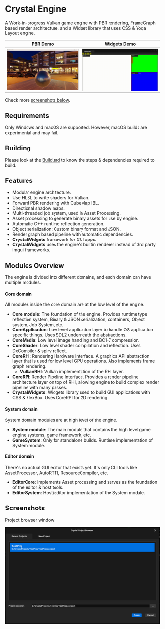 # Crystal Engine

A Work-in-progress Vulkan game engine with PBR rendering, FrameGraph based render architecture, and a Widget library that uses CSS & Yoga Layout engine.

PBR Demo            |  Widgets Demo
:-------------------------:|:-------------------------:
![](./Screenshots/IBL%20Demo%20Night.png)  |  ![](./Screenshots/WidgetDemo.gif)

Check more [screenshots below](#screenshots).

## Requirements

Only Windows and macOS are supported. However, macOS builds are experimental and may fail.

## Building

Please look at the [Build.md](./Docs/Build.md) to know the steps & dependencies required to build.

## Features

- Modular engine architecture.
- Use HLSL to write shaders for Vulkan.
- Forward PBR rendering with CubeMap IBL.
- Directional shadow maps.
- Multi-threaded job system, used in Asset Processing.
- Asset processing to generate binary assets for use by engine.
- Automatic C++ runtime reflection generation.
- Object serialization: Custom binary format and JSON.
- Render graph based pipeline with automatic dependencies.
- **CrystalWidgets** framework for GUI apps.
- **CrystalWidgets** uses the engine's builtin renderer instead of 3rd party imgui frameworks.

## Modules Overview

The engine is divided into different domains, and each domain can have multiple modules.

#### Core domain
All modules inside the core domain are at the low level of the engine.

* **Core module**: The foundation of the engine. Provides runtime type reflection system, Binary & JSON serialization, containers, Object system, Job System, etc.
* **CoreApplication**: Low level application layer to handle OS application specific things. Uses SDL2 underneath the abstractions.
* **CoreMedia**: Low level image handling and BC1-7 compression.
* **CoreShader**: Low level shader compilation and reflection. Uses DxCompiler & spirv reflect.
* **CoreRHI**: Rendering Hardware Interface. A graphics API abstraction layer that is used for low level GPU operations. Also implements frame graph rendering.
    * **VulkanRHI**: Vulkan implementation of the RHI layer.
* **CoreRPI**: Render Pipeline Interface. Provides a render pipeline architecture layer on top of RHI, allowing engine to build complex render pipeline with many passes.
* **CrystalWidgets**: Widgets library used to build GUI applications with CSS & FlexBox. Uses CoreRPI for 2D rendering.

#### System domain
System domain modules are at high level of the engine.

* **System module**: The main module that contains the high level game engine systems, game framework, etc.
* **GameSystem**: Only for standalone builds. Runtime implementation of System module.

#### Editor domain

There's no actual GUI editor that exists yet. It's only CLI tools like AssetProcessor, AutoRTTI, ResourceCompiler, etc.

* **EditorCore**: Implements Asset processing and serves as the foundation of the editor & host tools.
* **EditorSystem**: Host/editor implementation of the System module.

## Screenshots

Project browser window:

![](./Screenshots/ProjectBrowser.png)




